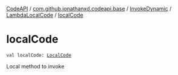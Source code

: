 [CodeAPI](../../../index.md) / [com.github.jonathanxd.codeapi.base](../../index.md) / [InvokeDynamic](../index.md) / [LambdaLocalCode](index.md) / [localCode](.)

# localCode

`val localCode: `[`LocalCode`](../../-local-code/index.md)

Local method to invoke

